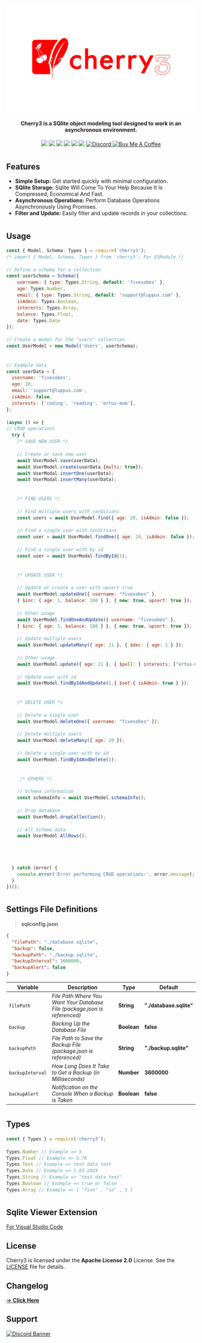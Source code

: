 <br/>
<img src="./assets/package-logo.png">
<h4 align="center">Cherry3 is a SQlite object modeling tool designed to work in an asynchronous environment.</h6>
<p align="center">
<img src="https://img.shields.io/npm/v/cherry3?style=for-the-badge">
<img src="https://img.shields.io/github/repo-size/Bes-js/cherry3?style=for-the-badge"> 
<img src="https://img.shields.io/npm/l/cherry3?style=for-the-badge"> 
<img src="https://img.shields.io/npm/dt/cherry3?style=for-the-badge"> 
<img src="https://img.shields.io/github/package-json/dependency-version/Bes-js/cherry3/knex?style=for-the-badge">
<img src="https://img.shields.io/github/package-json/dependency-version/Bes-js/cherry3/sqlite3?style=for-the-badge"> 
<a href="https://discord.gg/luppux" target="_blank"> 
<img alt="Discord" src="https://img.shields.io/badge/Support-Click%20here-7289d9?style=for-the-badge&logo=discord"> 
</a>
<a href="https://www.buymeacoffee.com/beykant" target="_blank">
<img src="https://cdn.buymeacoffee.com/buttons/v2/default-yellow.png" width="120px" height="30px" alt="Buy Me A Coffee">
</a>
</p>

#
## Features

* **Simple Setup:** Get started quickly with minimal configuration.
* **SQlite Storage:** Sqlite Will Come To Your Help Because It Is Compressed, Economical And Fast.
* **Asynchronous Operations:** Perform Database Operations Asynchronously Using Promises.
* **Filter and Update:** Easily filter and update records in your collections.
#
## Usage
```js
const { Model, Schema, Types } = require('cherry3');
/* import { Model, Schema, Types } from 'cherry3'; For ESModule */

// Define a schema for a collection
const userSchema = Schema({
    username: { type: Types.String, default: 'fivesobes' },
    age: Types.Number,
    email: { type: Types.String, default: "support@luppux.com" },
    isAdmin: Types.Boolean,
    interests: Types.Array,
    balance: Types.Float,
    date: Types.Date
});

// Create a model for the "users" collection
const UserModel = new Model('Users', userSchema);


// Example data
const userData = {
  username: 'fivesobes',
  age: 20,
  email: 'support@luppux.com',
  isAdmin: false,
  interests: ['coding', 'reading', 'ertus-mom'],
};

(async () => {
// CRUD operations
  try {
    /* SAVE NEW USER */

    // Create or save new user
    await UserModel.save(userData);
    await UserModel.create(userData,{multi: true});
    await UserModal.insertOne(userData);
    await UserModal.insertMany(userData);


    /* FIND USERS */

    // Find multiple users with conditions
    const users = await UserModel.find({ age: 20, isAdmin: false });

    // Find a single user with conditions
    const user = await UserModel.findOne({ age: 20, isAdmin: false });

    // Find a single user with by id
    const user = await UserModal.findById(1);


    /* UPDATE USER */

    // Update or create a user with upsert true
    await UserModel.updateOne({ username: "fivesobes" }, 
    { $inc: { age: 1, balance: 100 } }, { new: true, upsert: true });

    // Other usage
    await UserModel.findOneAndUpdate({ username: "fivesobes" }, 
    { $inc: { age: 1, balance: 100 } }, { new: true, upsert: true });

    // Update multiple users
    await UserModel.updateMany({ age: 21 }, { $dec: { age: 1 } });

    // Other usage
    await UserModel.update({ age: 21 }, { $pull: { interests: ["ertus-mom"] } });

    // Update user with id
    await UserModel.findByIdAndUpdate(1,{ $set:{ isAdmin: true } });


    /* DELETE USER */

    // Delete a single user
    await UserModel.deleteOne({ username: "fivesobes" });

    // Delete multiple users
    await UserModel.deleteMany({ age: 20 });

    // Delete a single user with by id
    await UserModel.findByIdAndDelete(1);


     /* OTHERS */

    // Schema information
    const schemaInfo = await UserModel.schemaInfo();

    // Drop database
    await UserModel.dropCollection();

    // All Schema data
    await UserModel.AllRows();




  } catch (error) {
    console.error('Error performing CRUD operations:', error.message);
  }
})();
```
#
## Settings File Definitions
> **sqlconfig.json**
```json
{
  "filePath": "./database.sqlite",
  "backup": false,
  "backupPath": "./backup.sqlite",
  "backupInterval": 3600000,
  "backupAlert": false
} 
```

| Variable              | Description                                     | Type  | Default |
| ----------------------| ------------------------------------------------|-------| ----------------------- |
| `filePath`    | *File Path Where You Want Your Database File (package.json is referenced)* | **String** | **"./database.sqlite"** |
| `backup` | *Backing Up the Database File* | **Boolean** | **false** |
| `backupPath`  | *File Path to Save the Backup File (package.json is referenced)* | **String** | **"./backup.sqlite"** |
| `backupInterval` | *How Long Does It Take to Get a Backup (in Milliseconds)* | **Number** | **3600000** |
| `backupAlert` | *Notification on the Console When a Backup is Taken* | **Boolean** | **false** |
#
## Types
```js
const { Types } = require('cherry3');

Types.Number // Example => 5
Types.Float // Example => 5.76
Types.Text // Example => test data text
Types.Date // Example => 1.03.2024
Types.String // Example => "test data text"
Types.Boolean // Example => true or false
Types.Array // Example => [ "five" , "so" , 5 ]
```
#
## Sqlite Viewer Extension
[For Visual Studio Code](https://marketplace.visualstudio.com/items?itemName=yy0931.vscode-sqlite3-editor)

## License

Cherry3 is licensed under the **Apache License 2.0** License. See the [LICENSE](./LICENSE.md) file for details.

## Changelog

[*=>* **Click Here**](./CHANGELOG.md)

## Support

[![Discord Banner](https://api.weblutions.com/discord/invite/luppux/)](https://discord.gg/luppux)
